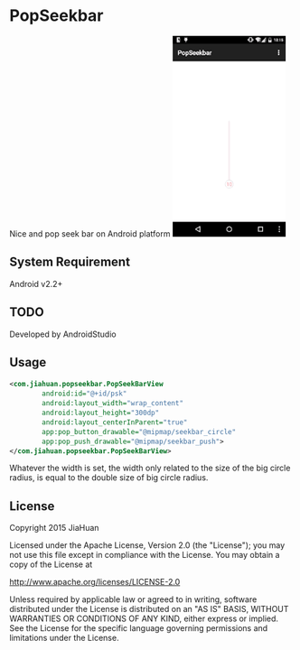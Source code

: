 # PopSeekbar
Nice and pop seek bar on Android platform
<img src="./images/sample.gif" width="200px" height="auto" />

## System Requirement
Android v2.2+

## TODO
Developed by AndroidStudio

## Usage
```xml
<com.jiahuan.popseekbar.PopSeekBarView
        android:id="@+id/psk"
        android:layout_width="wrap_content"
        android:layout_height="300dp"
        android:layout_centerInParent="true"
        app:pop_button_drawable="@mipmap/seekbar_circle"
        app:pop_push_drawable="@mipmap/seekbar_push">
</com.jiahuan.popseekbar.PopSeekBarView>
```
Whatever the width is set, the width only related to the size of the big circle radius, is equal to the double size of big circle radius.

## License
Copyright 2015 JiaHuan

Licensed under the Apache License, Version 2.0 (the "License"); you may not use this file except in compliance with the License. You may obtain a copy of the License at

http://www.apache.org/licenses/LICENSE-2.0

Unless required by applicable law or agreed to in writing, software distributed under the License is distributed on an "AS IS" BASIS, WITHOUT WARRANTIES OR CONDITIONS OF ANY KIND, either express or implied. See the License for the specific language governing permissions and limitations under the License.
